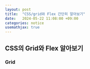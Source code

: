 ```yaml
---
layout: post
title:  "CSS/grid와 Flex 간단히 알아보기"
date:   2024-05-22 11:08:00 +09:00
categories: notice
usemathjax: true
---
```


## CSS의 Grid와 Flex 알아보기

### Grid 